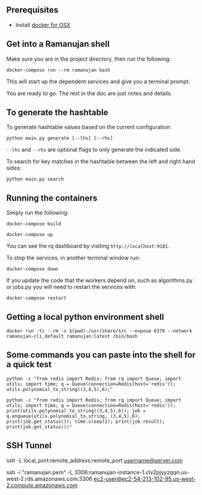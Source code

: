 
## Prerequisites
- Install [docker for OSX](https://docs.docker.com/docker-for-mac/install/)

## Get into a Ramanujan shell
Make sure you are in the project directory, then run the following:

`docker-compose run --rm ramanujan bash`

This will start up the dependent services and give you a terminal prompt.

You are ready to go.   The rest in the doc are just notes and details.

## To generate the hashtable

To generate hashtable values based on the current configuration:

`python main.py generate [--lhs] [--rhs]`

`--lhs` and `--rhs` are optional flags to only generate the indicated side.

To search for key matches in the hashtable between the left and right hand sides:

`python main.py search`


## Running the containers
Simply run the following:

`docker-compose build`

`docker-compose up`

You can see the rq dashboard by visiting `http://localhost:9181`.

To stop the services, in another terminal window run:

`docker-compose down`

If you update the code that the workers depend on, such as algorithms.py or jobs.py
you will need to restart the services with:

`docker-compose restart`

## Getting a local python environment shell
`docker run -ti --rm -v $(pwd):/usr/share/src --expose 6379 --network ramanujan-cli_default ramanujan:latest /bin/bash`


## Some commands you can paste into the shell for a quick test

`python -c "from redis import Redis; from rq import Queue; import utils; import time; q = Queue(connection=Redis(host='redis')); utils.polynomial_to_string((3,4,5),6);"`

`python -c "from redis import Redis; from rq import Queue; import utils; import time; q = Queue(connection=Redis(host='redis')); print(utils.polynomial_to_string((3,4,5),6)); job = q.enqueue(utils.polynomial_to_string, (3,4,5),6); print(job.get_status()); time.sleep(2); print(job.result); print(job.get_status())"`

## SSH Tunnel
ssh -L local_port:remote_address:remote_port username@server.com


ssh -i "ramanujan.pem" -L 3306:ramanujan-instance-1.clv2pjyyzqqn.us-west-2.rds.amazonaws.com:3306 ec2-user@ec2-54-213-102-95.us-west-2.compute.amazonaws.com